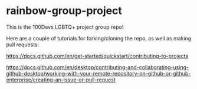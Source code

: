 # rainbow-group-project
This is the 100Devs LGBTQ+ project group repo!

Here are a couple of tutorials for forking/cloning the repo, as well as making pull requests:

https://docs.github.com/en/get-started/quickstart/contributing-to-projects

https://docs.github.com/en/desktop/contributing-and-collaborating-using-github-desktop/working-with-your-remote-repository-on-github-or-github-enterprise/creating-an-issue-or-pull-request
